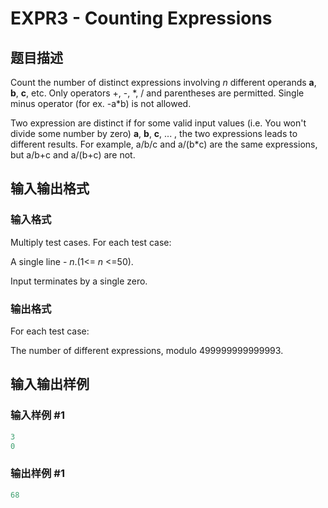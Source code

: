 # EXPR3 - Counting Expressions

## 题目描述

Count the number of distinct expressions involving _n_ different operands **a**, **b**, **c**, etc. Only operators +, -, \*, / and parentheses are permitted. Single minus operator (for ex. -a\*b) is not allowed.

Two expression are distinct if for some valid input values (i.e. You won't divide some number by zero) **a**, **b**, **c**, ... , the two expressions leads to different results. For example, a/b/c and a/(b\*c) are the same expressions, but a/b+c and a/(b+c) are not.

## 输入输出格式

### 输入格式

Multiply test cases. For each test case:

A single line - _n_.(1<= _n_ <=50).

Input terminates by a single zero.

### 输出格式

For each test case:

The number of different expressions, modulo 499999999999993.

## 输入输出样例

### 输入样例 #1

```cpp
3
0
```


### 输出样例 #1

```cpp
68
```


